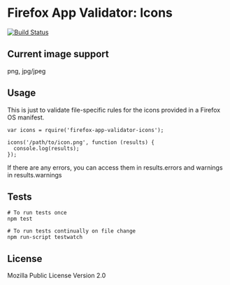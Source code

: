 # Firefox App Validator: Icons

[![Build Status](https://secure.travis-ci.org/mozilla/node-firefox-app-validator-icons.png)](http://travis-ci.org/mozilla/node-firefox-app-validator-icons)

## Current image support

png, jpg/jpeg

## Usage

This is just to validate file-specific rules for the icons provided in a Firefox OS manifest.

    var icons = rquire('firefox-app-validator-icons');

    icons('/path/to/icon.png', function (results) {
      console.log(results);
    });

If there are any errors, you can access them in results.errors and warnings in results.warnings

## Tests

    # To run tests once
    npm test

    # To run tests continually on file change
    npm run-script testwatch

## License

Mozilla Public License Version 2.0
